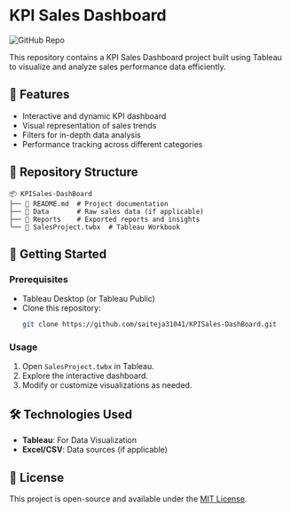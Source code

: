 # KPI Sales Dashboard

![GitHub Repo](https://img.shields.io/badge/GitHub-KPISales--DashBoard-blue?logo=github)

This repository contains a KPI Sales Dashboard project built using Tableau to visualize and analyze sales performance data efficiently.

## 📌 Features
- Interactive and dynamic KPI dashboard
- Visual representation of sales trends
- Filters for in-depth data analysis
- Performance tracking across different categories

## 📂 Repository Structure
```
📦 KPISales-DashBoard
├── 📄 README.md  # Project documentation
├── 📂 Data       # Raw sales data (if applicable)
├── 📂 Reports    # Exported reports and insights
└── 📄 SalesProject.twbx  # Tableau Workbook
```

## 🚀 Getting Started
### Prerequisites
- Tableau Desktop (or Tableau Public)
- Clone this repository:
  ```sh
  git clone https://github.com/saiteja31041/KPISales-DashBoard.git
  ```

### Usage
1. Open `SalesProject.twbx` in Tableau.
2. Explore the interactive dashboard.
3. Modify or customize visualizations as needed.

## 🛠️ Technologies Used
- **Tableau**: For Data Visualization
- **Excel/CSV**: Data sources (if applicable)

## 📜 License
This project is open-source and available under the [MIT License](LICENSE).


